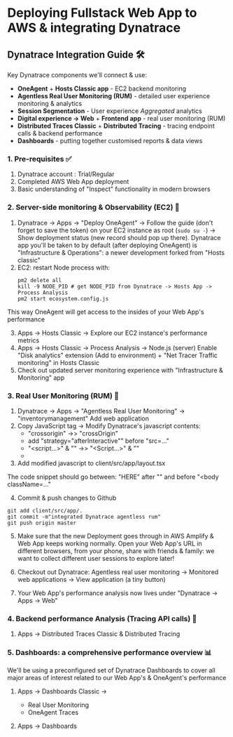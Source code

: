 # Deploying Fullstack Web App to AWS & integrating Dynatrace

## Dynatrace Integration Guide 🛠️

Key Dynatrace components we'll connect & use:
- **OneAgent** + **Hosts Classic app** - EC2 backend monitoring
- **Agentless Real User Monitoring (RUM)** - detailed user experience monitoring & analytics
- **Session Segmentation** - User experience *Aggregated* analytics
- **Digital experience -> Web** + **Frontend app** - real user monitoring (RUM)
- **Distributed Traces Classic** + **Distributed Tracing** - tracing endpoint calls & backend performance
- **Dashboards** - putting together customised reports & data views

### 1. Pre-requisites ✅
1. Dynatrace account : Trial/Regular
2. Completed AWS Web App deployment
3. Basic understanding of "Inspect" functionality in modern browsers

### 2. Server-side monitoring & Observability (EC2) 🤖
1. Dynatrace -> Apps -> "Deploy OneAgent" -> Follow the guide (don't forget to save the token) on your EC2 instance as root (```sudo su -```) -> Show deployment status (new record should pop up there). 
Dynatrace app you'll be taken to by default (after deploying OneAgent) is "Infrastructure & Operations": a newer development forked from "Hosts classic"
2. EC2: restart Node process with:
   ```shell
   pm2 delete all
   kill -9 NODE_PID # get NODE_PID from Dynatrace -> Hosts App -> Process Analysis
   pm2 start ecosystem.config.js
   ```
This way OneAgent will get access to the insides of your Web App's performance

3. Apps -> Hosts Classic -> Explore our EC2 instance's performance metrics
4. Apps -> Hosts Classic -> Process Analysis -> Node.js (server)
    Enable "Disk analytics" extension (Add to environment) + "Net Tracer Traffic monitoring" in Hosts Classic
5. Check out updated server monitoring experience with "Infrastructure & Monitoring" app

### 3. Real User Monitoring (RUM) 👫
1. Dynatrace -> Apps -> "Agentless Real User Monitoring" -> "inventorymanagement" Add web application
2. Copy JavaScript tag -> Modify Dynatrace's javascript contents: 
   * "crossorigin" ->> "crossOrigin" 
   * add "strategy="afterInteractive"" before "src=..."
   * "<script...>" & "</script>" ->> "<Script...>" & "</Script>"
   * 
3. Add modified javascript to client/src/app/layout.tsx
   
The code snippet should go between: "<head>HERE</head>" after "<html lang="en">" and before "<body
        className=..."

4. Commit & push changes to Github
```shell
git add client/src/app/.
git commit -m"integrated Dynatrace agentless rum"
git push origin master
```
5. Make sure that the new Deployment goes through in AWS Amplify & Web App keeps working normally.
Open your Web App's URL in different browsers, from your phone, share with friends & family: we want to collect different user sessions to explore later!

6. Checkout out Dynatrace: Agentless real user monitoring -> Monitored web applications -> View application (a tiny button)
7. Your Web App's performance analysis now lives under "Dynatrace -> Apps -> Web"
   
### 4. Backend performance Analysis (Tracing API calls) 🛜
1. Apps -> Distributed Traces Classic & Distributed Tracing

### 5. Dashboards: a comprehensive performance overview 📊
We'll be using a preconfigured set of Dynatrace Dashboards to cover all major areas of interest related to our Web App's & OneAgent's performance
1. Apps -> Dashboards Classic ->
   * Real User Monitoring
   * OneAgent Traces

2. Apps -> Dashboards